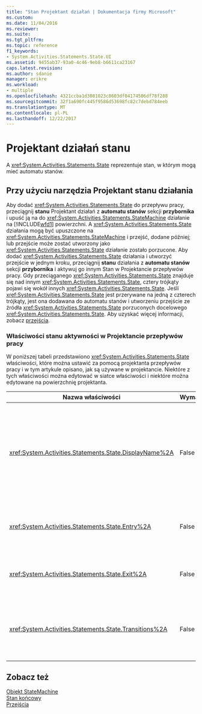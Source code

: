 ```yaml
---
title: "Stan Projektant działań | Dokumentacja firmy Microsoft"
ms.custom: 
ms.date: 11/04/2016
ms.reviewer: 
ms.suite: 
ms.tgt_pltfrm: 
ms.topic: reference
f1_keywords:
- System.Activities.Statements.State.UI
ms.assetid: 9455ab37-93a0-4c46-9eb8-b6611ca23167
caps.latest.revision: 
ms.author: sdanie
manager: erikre
ms.workload:
- multiple
ms.openlocfilehash: 4321ccba1d3081023c8603df04174506df78f288
ms.sourcegitcommit: 32f1a690fc445f9586d53698fc82c7debd784eeb
ms.translationtype: MT
ms.contentlocale: pl-PL
ms.lasthandoff: 12/22/2017
---
```

# <a name="state-activity-designer"></a>Projektant działań stanu
A <xref:System.Activities.Statements.State> reprezentuje stan, w którym mogą mieć automatu stanów.  
  
## <a name="using-the-state-activity-designer"></a>Przy użyciu narzędzia Projektant stanu działania  
 Aby dodać <xref:System.Activities.Statements.State> do przepływu pracy, przeciągnij **stanu** Projektant działań z **automatu stanów** sekcji **przybornika** i upuść ją na do <xref:System.Activities.Statements.StateMachine> działanie na [!INCLUDE[wfd1](../workflow-designer/includes/wfd1_md.md)] powierzchni. A <xref:System.Activities.Statements.State> działania mogą być upuszczone na <xref:System.Activities.Statements.StateMachine> i przejść, dodane później; lub przejście może zostać utworzony jako <xref:System.Activities.Statements.State> działanie zostało porzucone. Aby dodać <xref:System.Activities.Statements.State> działania i utworzyć przejście w jednym kroku, przeciągnij **stanu** działania z **automatu stanów** sekcji **przybornika** i aktywuj go innym Stan w Projektancie przepływów pracy. Gdy przeciąganego <xref:System.Activities.Statements.State> znajduje się nad innym <xref:System.Activities.Statements.State>, cztery trójkąty pojawi się wokół innych <xref:System.Activities.Statements.State>. Jeśli <xref:System.Activities.Statements.State> jest przerywane na jedną z czterech trójkąty, jest ona dodawana do automatu stanów i utworzeniu przejście ze źródła <xref:System.Activities.Statements.State> porzuconych docelowego <xref:System.Activities.Statements.State>. Aby uzyskać więcej informacji, zobacz [przejścia](../workflow-designer/transition-activity-designer.md).  
  
### <a name="state-activity-properties-in-the-workflow-designer"></a>Właściwości stanu aktywności w Projektancie przepływów pracy  
 W poniższej tabeli przedstawiono <xref:System.Activities.Statements.State> właściwości, które można ustawić za pomocą projektanta przepływów pracy i w tym artykule opisano, jak są używane w projektancie. Niektóre z tych właściwości można edytować w siatce właściwości i niektóre można edytowane na powierzchnię projektanta.  
  
|Nazwa właściwości|Wymagane|Użycie|  
|-------------------|--------------|-----------|  
|<xref:System.Activities.Statements.State.DisplayName%2A>|False|Określa przyjazną nazwę <xref:System.Activities.Statements.State> Projektant działań w nagłówku. Wartość domyślna to **stanu**. Wartość można edytować w siatce właściwości lub bezpośrednio w nagłówku Projektant działań. <xref:System.Activities.Statements.State.DisplayName%2A> Jest używany w nadrzędnych, który jest wyświetlany w górnej części projektanta przepływów pracy.<br /><br /> Mimo że <xref:System.Activities.Statements.State.DisplayName%2A> nie jest ścisłym wymogiem jest najlepszym rozwiązaniem jej użyć.|  
|<xref:System.Activities.Statements.State.Entry%2A>|False|Określa akcję wykonywaną, gdy ten stan jest optymalizowane pod. Gdy <xref:System.Activities.Statements.State> działania jest rozwinięty, tę wartość można ustawić przez przeciągnięcie działania z **przybornika** i upuszczanie go na **wpis** sekcji stanu.|  
|<xref:System.Activities.Statements.State.Exit%2A>|False|Określa akcję wykonywaną, gdy ten stan jest optymalizowane od. Gdy <xref:System.Activities.Statements.State> działania jest rozwinięty, tę wartość można ustawić przez przeciągnięcie działania z **przybornika** i upuszczanie go na **zakończenia** sekcji stanu.|  
|<xref:System.Activities.Statements.State.Transitions%2A>|False|Wyświetla listę możliwości przejścia, które pochodzą ze <xref:System.Activities.Statements.State>. Każdy element na liście znajduje się łącze do skojarzonego <xref:System.Activities.Statements.Transition> i miejsce docelowe <xref:System.Activities.Statements.State>. Kliknięcie łącza przechodzi do rozwiniętego widoku Projektanta <xref:System.Activities.Statements.Transition> lub <xref:System.Activities.Statements.State>.|  
  
## <a name="see-also"></a>Zobacz też  
 [Obiekt StateMachine](../workflow-designer/statemachine-activity-designer.md)   
 [Stan końcowy](../workflow-designer/finalstate-activity-designer.md)   
 [Przejścia](../workflow-designer/transition-activity-designer.md)